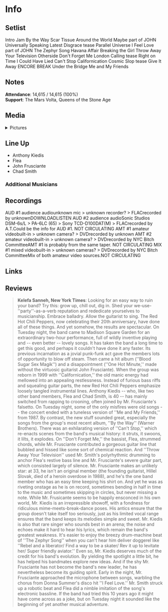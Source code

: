 # Info

## Setlist

Intro Jam
By the Way
Scar Tissue
Around the World
Maybe part of JOHN
Universally Speaking
Latest Disgrace tease
Parallel Universe
I Feel Love part of JOHN
The Zephyr Song
Havana Affair
Breaking the Girl
Throw Away Your Television
Otherside
Don't Forget Me
London Calling tease
Right on Time
I Could Have Lied
Can't Stop
Californication
Cosmic Slop tease
Give It Away
ENCORE BREAK
Under the Bridge
Me and My Friends

## Notes

**Attendance**: 14,615 / 14,615 (100%)
<br>
**Support**: The Mars Volta, Queens of the Stone Age

## Media 

<details>
  <summary>Pictures</summary>
  <!--<img alt="Setlist" title="Setlist" src="_.jpg" height="200" />-->
</details>

## Line Up

* Anthony Kiedis
* Flea
* John Frusciante
* Chad Smith

### Additional Musicians

## Recordings

AUD #1
audience audiounknown mic > unknown recorder? > FLACrecorded by unknownDOWNLOADLISTEN  AUD #2
audience audioSonic Studios DSM-6s/L > PA-6LC (65) > Sony TCD-D100DAT(M) > FLACrecorded by A.T.Could be the info for AUD #1. NOT CIRCULATING   AMT #1
amateur videobuilt-in > unknown camera? > DVDrecorded by unknown AMT #2
amateur videobuilt-in > unknown camera? > DVDrecorded by NYC Bitch CommitteeAMT #1 is probably from the same taper. NOT CIRCULATING   MIX #1
mixed videobuilt-in > unknown cameras? > DVDrecorded by NYC Bitch CommitteeMix of both amateur video sources.NOT CIRCULATING

## Links

## Reviews

> **Kelefa Sanneh, New York Times**:
Looking for an easy way to ruin your band? Try this: grow up, chill out, dig in. Shed your we-use-''party''-as-a-verb reputation and rededicate yourselves to musicianship. Embrace balladry. Allow the guitarist to sing.
The Red Hot Chili Peppers, now celebrating their 20th anniversary, have done all of these things. And yet somehow, the results are spectacular. On Tuesday night, the band came to Madison Square Garden for an extraordinary two-hour performance, full of wildly inventive playing and -- even better -- lovely songs.
It has taken the band a long time to get this good, and perhaps it couldn't have done it any faster. Its previous incarnation as a jovial punk-funk act gave the members lots of opportunity to blow off steam. Then came a hit album (''Blood Sugar Sex Magik'') and a disappointment (''One Hot Minute,'' made without the virtuosic guitarist John Frusciante).
When the group was reborn in 1999 with ''Californication,'' the old manic energy had mellowed into an appealing restlessness. Instead of furious bass riffs and squealing guitar parts, the new Red Hot Chili Peppers emphasize loosely tangled instrumental lines. Anthony Kiedis -- who, like two other band members, Flea and Chad Smith, is 40 -- has mainly switched from rapping to crooning, often joined by Mr. Frusciante's falsetto.
On Tuesday night, some of the only misfires were old songs -- the concert ended with a tuneless version of ''Me and My Friends,'' from 1987. By contrast, the new stuff sounded great, especially the songs from the group's most recent album, ''By the Way'' (Warner Brothers).
There was an exhilarating version of ''Can't Stop,'' which re-enacts scenes from the band's musical history: it struts, it swoons, it lilts, it explodes. On ''Don't Forget Me,'' the bassist, Flea, strummed chords, while Mr. Frusciante contributed a gorgeous guitar line that bubbled and hissed like some sort of chemical reaction. And ''Throw Away Your Television'' used Mr. Smith's polyrhythmic drumming to anchor Flea's restive bass line and Mr. Frusciante's severe guitar part, which consisted largely of silence.
Mr. Frusciante makes an unlikely star: at 33, he isn't an original member (the founding guitarist, Hillel Slovak, died of a heroin overdose in 1988), and he's the one band member who has an easy time keeping his shirt on. And yet he was as riveting onstage as he is on record, sometimes bending in half in time to the music and sometimes skipping in circles, but never missing a note.
While Mr. Frusicante seems to be happily ensconced in his own world, Mr. Kiedis is an irrepressible showoff, with a fondness for ridiculous mime-meets-break-dance poses. His antics ensure that the group doesn't take itself too seriously, just as his limited vocal range ensures that the band keeps its melodies simple and sweet.
Mr. Kiedis is also that rare singer who sounds best in an arena; the noise and echoes make it hard to hear his lyrics, which remain the band's greatest weakness. It's easier to enjoy the breezy drum-machine beat of ''The Zephyr Song'' when you can't hear him deliver doggerel like ''Rebel and a liberator/ Find a way to be a skater/ Rev it up to levitate her/ Super friendly aviator.''
Even so, Mr. Kiedis deserves much of the credit for his band's evolution. By yielding the spotlight a little bit, he has helped his bandmates explore new ideas. And if the shy Mr. Frusciante has not become the band's new leader, he has nevertheless become its guiding spirit.
Early in the night, Mr. Frusciante approached the microphone between songs, warbling the chorus from Donna Summer's disco hit ''I Feel Love.'' Mr. Smith struck up a robotic beat and Flea did a nimble imitation of the song's electronic bassline. If the band had tried this 10 years ago it might have come across as a joke, but on Tuesday night it sounded like the beginning of yet another musical adventure.
